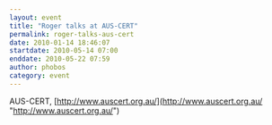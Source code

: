 ```yaml
---
layout: event
title: "Roger talks at AUS-CERT"
permalink: roger-talks-aus-cert
date: 2010-01-14 18:46:07
startdate: 2010-05-14 07:00
enddate: 2010-05-22 07:59
author: phobos
category: event
---
```


AUS-CERT, [http://www.auscert.org.au/](http://www.auscert.org.au/ "http://www.auscert.org.au/")
